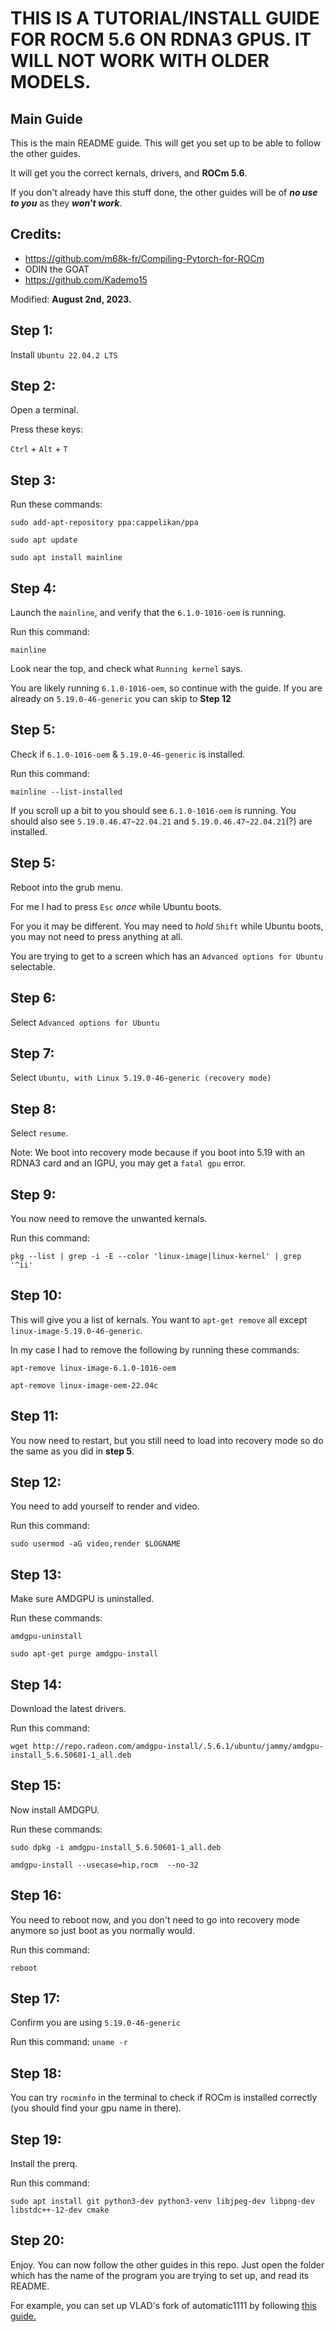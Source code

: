 # THIS IS A TUTORIAL/INSTALL GUIDE FOR ROCM 5.6 ON RDNA3 GPUS. IT WILL NOT WORK WITH OLDER MODELS.
## Main Guide
This is the main README guide. This will get you set up to be able to follow the other guides.

It will get you the correct kernals, drivers, and **ROCm 5.6**.

If you don't already have this stuff done, the other guides will be of ***no use to you*** as they ***won't work***.

## Credits:
- https://github.com/m68k-fr/Compiling-Pytorch-for-ROCm
- ODIN the GOAT
- https://github.com/Kademo15

Modified: **August 2nd, 2023.**

## Step 1:
Install `Ubuntu 22.04.2 LTS`

## Step 2:
Open a terminal.

Press these keys:

`Ctrl` + `Alt` + `T`

## Step 3:
Run these commands:

`sudo add-apt-repository ppa:cappelikan/ppa`

`sudo apt update`

`sudo apt install mainline`

## Step 4:
Launch the `mainline`, and verify that the `6.1.0-1016-oem` is running.

Run this command:

`mainline`

Look near the top, and check what `Running kernel` says.

You are likely running `6.1.0-1016-oem`, so continue with the guide. If you are already on `5.19.0-46-generic` you can skip to **Step 12**

## Step 5:
Check if `6.1.0-1016-oem` & `5.19.0-46-generic` is installed.

Run this command:

`mainline --list-installed`

If you scroll up a bit to you should see `6.1.0-1016-oem` is running. You should also see `5.19.0.46.47~22.04.21` and `5.19.0.46.47~22.04.21`(?) are installed.

## Step 5:
Reboot into the grub menu.

For me I had to press `Esc` *once* while Ubuntu boots.

For you it may be different. You may need to *hold* `Shift` while Ubuntu boots, you may not need to press anything at all.

You are trying to get to a screen which has an `Advanced options for Ubuntu` selectable.

## Step 6:
Select `Advanced options for Ubuntu`

## Step 7:
Select `Ubuntu, with Linux 5.19.0-46-generic (recovery mode)`

## Step 8:
Select `resume`.

Note: We boot into recovery mode because if you boot into 5.19 with an RDNA3 card and an IGPU, you may get a `fatal gpu` error.

## Step 9:
You now need to remove the unwanted kernals.

Run this command:

`pkg --list | grep -i -E --color 'linux-image|linux-kernel' | grep '^ii'`

## Step 10:
This will give you a list of kernals. You want to `apt-get remove` all except `linux-image-5.19.0-46-generic`.

In my case I had to remove the following by running these commands:

`apt-remove linux-image-6.1.0-1016-oem`

`apt-remove linux-image-oem-22.04c`

## Step 11:
You now need to restart, but you still need to load into recovery mode so do the same as you did in **step 5**.

## Step 12:
You need to add yourself to render and video.

Run this command:

`sudo usermod -aG video,render $LOGNAME`

## Step 13:
Make sure AMDGPU is uninstalled.

Run these commands:

`amdgpu-uninstall`

`sudo apt-get purge amdgpu-install`

## Step 14:
Download the latest drivers.

Run this command:

`wget http://repo.radeon.com/amdgpu-install/.5.6.1/ubuntu/jammy/amdgpu-install_5.6.50601-1_all.deb`

## Step 15:
Now install AMDGPU.

Run these commands:

`sudo dpkg -i amdgpu-install_5.6.50601-1_all.deb`

`amdgpu-install --usecase=hip,rocm  --no-32`

## Step 16:
You need to reboot now, and you don't need to go into recovery mode anymore so just boot as you normally would.

Run this command:

`reboot`

## Step 17:
Confirm you are using `5.19.0-46-generic`

Run this command:
`uname -r`

## Step 18:
You can try `rocminfo` in the terminal to check if ROCm is installed correctly (you should find your gpu name in there).

## Step 19:
Install the prerq.

Run this command:

`sudo apt install git python3-dev python3-venv libjpeg-dev libpng-dev libstdc++-12-dev cmake`

## Step 20:
Enjoy. You can now follow the other guides in this repo. Just open the folder which has the name of the program you are trying to set up, and read its README.

For example, you can set up VLAD's fork of automatic1111 by following [this guide.](https://github.com/xzuyn/ROCm-Guides/tree/main/VLAD_SD.Next)
